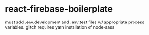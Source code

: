 # react-firebase-boilerplate

must add .env.development and .env.test files w/ appropriate process variables.
glitch requires yarn installation of node-sass
